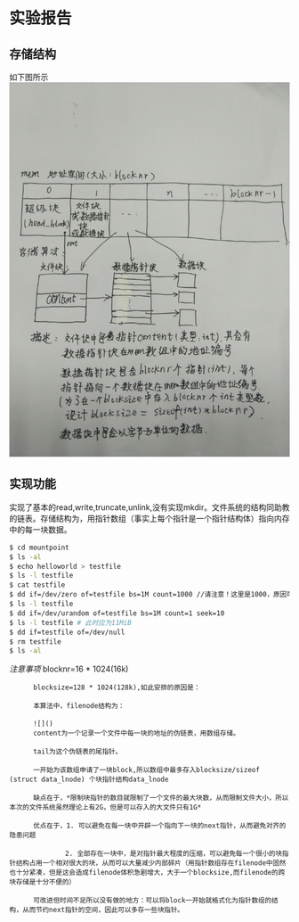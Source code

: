 # 实验报告

## 存储结构
如下图所示
![](structure.jpg)

## 实现功能

实现了基本的read,write,truncate,unlink,没有实现mkdir。文件系统的结构同助教的链表。存储结构为，用指针数组（事实上每个指针是一个指针结构体）指向内存中的每一块数据。
```Bash
$ cd mountpoint
$ ls -al
$ echo helloworld > testfile
$ ls -l testfile
$ cat testfile 
$ dd if=/dev/zero of=testfile bs=1M count=1000 //请注意！这里是1000，原因可参见注意事项中斜体部分
$ ls -l testfile
$ dd if=/dev/urandom of=testfile bs=1M count=1 seek=10
$ ls -l testfile # 此时应为11MiB
$ dd if=testfile of=/dev/null 
$ rm testfile
$ ls -al
```
*注意事项* 
          blocknr=16 * 1024(16k)

          blocksize=128 * 1024(128k),如此安排的原因是：
          
          本算法中，filenode结构为：
          
          ![]()
          content为一个记录一个文件中每一块的地址的伪链表，用数组存储。
          
          tail为这个伪链表的尾指针。
          
          一开始为该数组申请了一块block,所以数组中最多存入blocksize/sizeof (struct data_lnode) 个块指针结构data_lnode
          
          缺点在于，*限制块指针的数目就限制了一个文件的最大块数，从而限制文件大小，所以本次的文件系统虽然理论上有2G，但是可以存入的大文件只有1G*
          
          优点在于，1. 可以避免在每一块中开辟一个指向下一块的next指针，从而避免对齐的隐患问题
          
                  2. 全部存在一块中，是对指针最大程度的压缩，可以避免每一个很小的块指针结构占用一个相对很大的块，从而可以大量减少内部碎片（用指针数组存在filenode中固然也十分紧凑，但是这会造成filenode体积急剧增大，大于一个blocksize,而filenode的跨块存储是十分不便的）
                  
          可改进但时间不足所以没有做的地方：可以将block一开始就格式化为指针数组的结构，从而节约next指针的空间，因此可以多存一些块指针。
 


